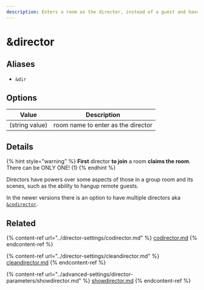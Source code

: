 ```yaml
---
description: Enters a room as the director, instead of a guest and have full control
---
```


# \&director

## Aliases

* `&dir`

## Options

| Value          | Description                        |
| -------------- | ---------------------------------- |
| (string value) | room name to enter as the director |

## Details

{% hint style="warning" %}
**First** director **to join** a room **claims the room**. There can be ONLY ONE! (1)
{% endhint %}

Directors have powers over some aspects of those in a group room and its scenes, such as the ability to hangup remote guests.

In the newer versions there is an option to have multiple directors aka [`&codirector`](../director-settings/codirector.md).

## Related

{% content-ref url="../director-settings/codirector.md" %}
[codirector.md](../director-settings/codirector.md)
{% endcontent-ref %}

{% content-ref url="../director-settings/cleandirector.md" %}
[cleandirector.md](../director-settings/cleandirector.md)
{% endcontent-ref %}

{% content-ref url="../advanced-settings/director-parameters/showdirector.md" %}
[showdirector.md](../advanced-settings/director-parameters/showdirector.md)
{% endcontent-ref %}
